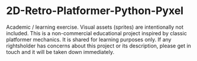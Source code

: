 # 2D-Retro-Platformer-Python-Pyxel
Academic / learning exercise. Visual assets (sprites) are intentionally not included.  This is a non-commercial educational project inspired by classic platformer mechanics. It is shared for learning purposes only.  If any rightsholder has concerns about this project or its description, please get in touch and it will be taken down immediately.
